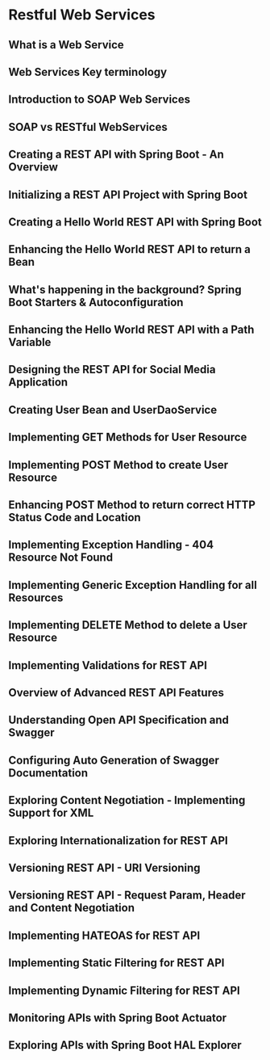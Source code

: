 # Restful Web Services

## What is a Web Service
## Web Services Key terminology
## Introduction to SOAP Web Services
## SOAP vs RESTful WebServices
## Creating a REST API with Spring Boot - An Overview
## Initializing a REST API Project with Spring Boot
## Creating a Hello World REST API with Spring Boot
## Enhancing the Hello World REST API to return a Bean
## What's happening in the background? Spring Boot Starters & Autoconfiguration
## Enhancing the Hello World REST API with a Path Variable
## Designing the REST API for Social Media Application
## Creating User Bean and UserDaoService
## Implementing GET Methods for User Resource
## Implementing POST Method to create User Resource
## Enhancing POST Method to return correct HTTP Status Code and Location
## Implementing Exception Handling - 404 Resource Not Found
## Implementing Generic Exception Handling for all Resources
## Implementing DELETE Method to delete a User Resource
## Implementing Validations for REST API
## Overview of Advanced REST API Features
## Understanding Open API Specification and Swagger
## Configuring Auto Generation of Swagger Documentation
## Exploring Content Negotiation - Implementing Support for XML
## Exploring Internationalization for REST API
## Versioning REST API - URI Versioning
## Versioning REST API - Request Param, Header and Content Negotiation
## Implementing HATEOAS for REST API
## Implementing Static Filtering for REST API
## Implementing Dynamic Filtering for REST API
## Monitoring APIs with Spring Boot Actuator
## Exploring APIs with Spring Boot HAL Explorer
